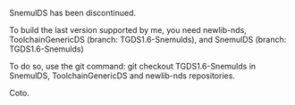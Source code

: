 SnemulDS has been discontinued.

To build the last version supported by me, you need newlib-nds, ToolchainGenericDS (branch: TGDS1.6-Snemulds), and SnemulDS (branch: TGDS1.6-Snemulds)

To do so, use the git command: git checkout TGDS1.6-Snemulds in SnemulDS, ToolchainGenericDS and newlib-nds repositories.

Coto.
